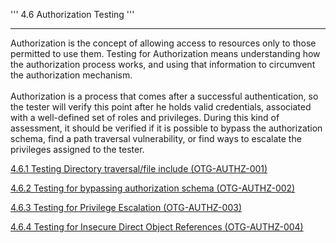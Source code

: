 ''' 4.6 Authorization Testing '''

------------------------------------------------------------------------

Authorization is the concept of allowing access to resources only to those permitted to use them. Testing for Authorization means understanding how the authorization process works, and using that information to circumvent the authorization mechanism.\
\
Authorization is a process that comes after a successful authentication, so the tester will verify this point after he holds valid credentials, associated with a well-defined set of roles and privileges. During this kind of assessment, it should be verified if it is possible to bypass the authorization schema, find a path traversal vulnerability, or find ways to escalate the privileges assigned to the tester.

[4.6.1 Testing Directory traversal/file include (OTG-AUTHZ-001)](4.6.1%20Testing%20Directory%20traversal%20file%20include%20(OTG-AUTHZ-001).md)

[4.6.2 Testing for bypassing authorization schema (OTG-AUTHZ-002)](4.6.2%20Testing%20for%20Bypassing%20Authorization%20Schema%20(OTG-AUTHZ-002).md)

[4.6.3 Testing for Privilege Escalation (OTG-AUTHZ-003)](4.6.3%20Testing%20for%20Privilege%20escalation%20(OTG-AUTHZ-003).md)

[4.6.4 Testing for Insecure Direct Object References (OTG-AUTHZ-004)](4.6.4%20Testing%20for%20Insecure%20Direct%20Object%20References%20(OTG-AUTHZ-004).md)
